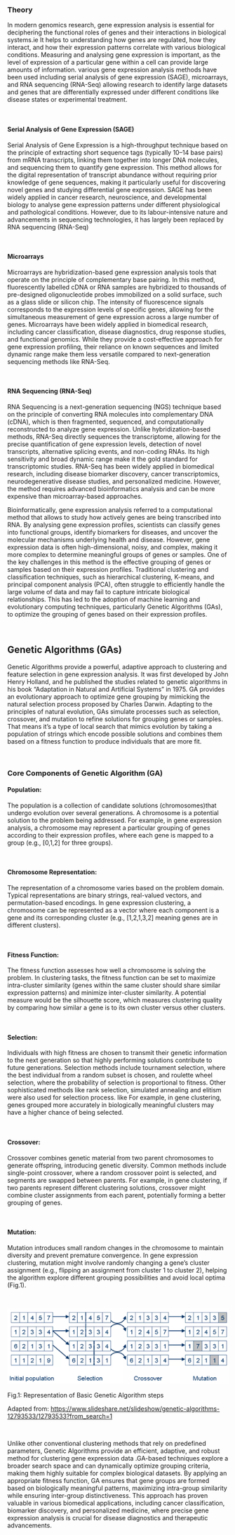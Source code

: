 ### Theory

In modern genomics research, gene expression analysis is essential for deciphering the functional roles of genes and their interactions in biological systems.ie It helps to understanding how genes are regulated, how they interact, and how their expression patterns correlate with various biological conditions. Measuring and analysing gene expression is important, as the level of expression of a particular gene within a cell can provide large amounts of information. various gene expression analysis methods have been used including serial analysis of gene expression (SAGE), microarrays, and RNA sequencing (RNA-Seq) allowing research to identify large datasets and genes that are differentially expressed under different conditions like disease states or experimental treatment. 

&nbsp;

#### Serial Analysis of Gene Expression (SAGE) 

Serial Analysis of Gene Expression is a high-throughput technique based on the principle of extracting short sequence tags (typically 10–14 base pairs) from mRNA transcripts, linking them together into longer DNA molecules, and sequencing them to quantify gene expression. This method allows for the digital representation of transcript abundance without requiring prior knowledge of gene sequences, making it particularly useful for discovering novel genes and studying differential gene expression. SAGE has been widely applied in cancer research, neuroscience, and developmental biology to analyse gene expression patterns under different physiological and pathological conditions. However, due to its labour-intensive nature and advancements in sequencing technologies, it has largely been replaced by RNA sequencing (RNA-Seq)

&nbsp;

#### Microarrays

Microarrays are hybridization-based gene expression analysis tools that operate on the principle of complementary base pairing. In this method, fluorescently labelled cDNA or RNA samples are hybridized to thousands of pre-designed oligonucleotide probes immobilized on a solid surface, such as a glass slide or silicon chip. The intensity of fluorescence signals corresponds to the expression levels of specific genes, allowing for the simultaneous measurement of gene expression across a large number of genes. Microarrays have been widely applied in biomedical research, including cancer classification, disease diagnostics, drug response studies, and functional genomics. While they provide a cost-effective approach for gene expression profiling, their reliance on known sequences and limited dynamic range make them less versatile compared to next-generation sequencing methods like RNA-Seq.

&nbsp;

#### RNA Sequencing (RNA-Seq) 

RNA Sequencing is a next-generation sequencing (NGS) technique based on the principle of converting RNA molecules into complementary DNA (cDNA), which is then fragmented, sequenced, and computationally reconstructed to analyze gene expression. Unlike hybridization-based methods, RNA-Seq directly sequences the transcriptome, allowing for the precise quantification of gene expression levels, detection of novel transcripts, alternative splicing events, and non-coding RNAs. Its high sensitivity and broad dynamic range make it the gold standard for transcriptomic studies. RNA-Seq has been widely applied in biomedical research, including disease biomarker discovery, cancer transcriptomics, neurodegenerative disease studies, and personalized medicine. However, the method requires advanced bioinformatics analysis and can be more expensive than microarray-based approaches.

Bioinformatically, gene expression analysis referred to a computational method that allows to study how actively genes are being transcribed into RNA. By analysing gene expression profiles, scientists can classify genes into functional groups, identify biomarkers for diseases, and uncover the molecular mechanisms underlying health and disease. However, gene expression data is often high-dimensional, noisy, and complex, making it more complex to determine meaningful groups of genes or samples. One of the key challenges in this method is the effective grouping of genes or samples based on their expression profiles. Traditional clustering and classification techniques, such as hierarchical clustering, K-means, and principal component analysis (PCA), often struggle to efficiently handle the large volume of data and may fail to capture intricate biological relationships. This has led to the adoption of machine learning and evolutionary computing techniques, particularly Genetic Algorithms (GAs), to optimize the grouping of genes based on their expression profiles.

&nbsp;

## Genetic Algorithms (GAs)

Genetic Algorithms provide a powerful, adaptive approach to clustering and feature selection in gene expression analysis. It was first developed by John Henry Holland, and he published the studies related to genetic algorithms in his book “Adaptation in Natural and Artificial Systems” in 1975. GA provides an evolutionary approach to optimize gene grouping by mimicking the natural selection process proposed by Charles Darwin. Adapting to the principles of natural evolution, GAs simulate processes such as selection, crossover, and mutation to refine solutions for grouping genes or samples. That means it’s a type of local search that mimics evolution by taking a population of strings which encode possible solutions and combines them based on a fitness function to produce individuals that are more fit.

&nbsp;

### Core Components of Genetic Algorithm (GA)

#### Population: 

The population is a collection of candidate solutions (chromosomes)that undergo evolution over several generations. A chromosome is a potential solution to the problem being addressed. For example, in gene expression analysis, a chromosome may represent a particular grouping of genes according to their expression profiles, where each gene is mapped to a group (e.g., [0,1,2] for three groups).

&nbsp;

#### Chromosome Representation: 

The representation of a chromosome varies based on the problem domain. Typical representations are binary strings, real-valued vectors, and permutation-based encodings. In gene expression clustering, a chromosome can be represented as a vector where each component is a gene and its corresponding cluster (e.g., [1,2,1,3,2] meaning genes are in different clusters).

&nbsp;

#### Fitness Function: 

The fitness function assesses how well a chromosome is solving the problem. In clustering tasks, the fitness function can be set to maximize intra-cluster similarity (genes within the same cluster should share similar expression patterns) and minimize inter-cluster similarity. A potential measure would be the silhouette score, which measures clustering quality by comparing how similar a gene is to its own cluster versus other clusters.

&nbsp;

#### Selection: 

Individuals with high fitness are chosen to transmit their genetic information to the next generation so that highly performing solutions contribute to future generations. Selection methods include tournament selection, where the best individual from a random subset is chosen, and roulette wheel selection, where the probability of selection is proportional to fitness. Other sophisticated methods like rank selection, simulated annealing and elitism were also used for selection process. like For example, in gene clustering, genes grouped more accurately in biologically meaningful clusters may have a higher chance of being selected.

&nbsp;

#### Crossover: 

Crossover combines genetic material from two parent chromosomes to generate offspring, introducing genetic diversity. Common methods include single-point crossover, where a random crossover point is selected, and segments are swapped between parents. For example, in gene clustering, if two parents represent different clustering solutions, crossover might combine cluster assignments from each parent, potentially forming a better grouping of genes.

&nbsp;

#### Mutation: 

Mutation introduces small random changes in the chromosome to maintain diversity and prevent premature convergence. In gene expression clustering, mutation might involve randomly changing a gene’s cluster assignment (e.g., flipping an assignment from cluster 1 to cluster 2), helping the algorithm explore different grouping possibilities and avoid local optima (Fig.1).

&nbsp;

<img src="images/1.png" title="" />

Fig.1: Representation of Basic Genetic Algorithm steps 

Adapted from: https://www.slideshare.net/slideshow/genetic-algorithms-12793533/12793533?from_search=1

&nbsp;

Unlike other conventional clustering methods that rely on predefined parameters, Genetic Algorithms provide an efficient, adaptive, and robust method for clustering gene expression data .GA-based techniques explore a broader search space and can dynamically optimize grouping criteria, making them highly suitable for complex biological datasets. By applying an appropriate fitness function, GA ensures that gene groups are formed based on biologically meaningful patterns, maximizing intra-group similarity while ensuring inter-group distinctiveness. This approach has proven valuable in various biomedical applications, including cancer classification, biomarker discovery, and personalized medicine, where precise gene expression analysis is crucial for disease diagnostics and therapeutic advancements.
